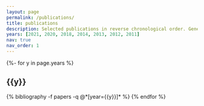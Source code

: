 ```yaml
---
layout: page
permalink: /publications/
title: publications
description: Selected publications in reverse chronological order. Generated by jekyll-scholar.
years: [2021, 2020, 2018, 2014, 2013, 2012, 2011]
nav: true
nav_order: 1
---
```

<!-- _pages/publications.md -->
<div class="publications">

{%- for y in page.years %}
  <h2 class="year">{{y}}</h2>
  {% bibliography -f papers -q @*[year={{y}}]* %}
{% endfor %}

</div>
